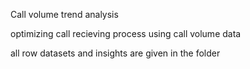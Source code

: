 Call volume trend analysis

optimizing call recieving process using call volume data

all row datasets and insights are given in the folder
